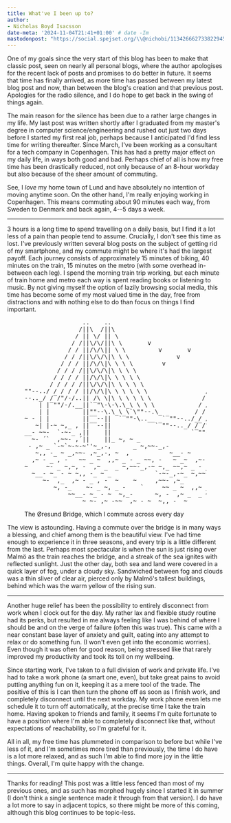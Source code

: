 ```yaml
---
title: What've I been up to?
author:
- Nicholas Boyd Isacsson
date-meta: '2024-11-04T21:41+01:00' # date -Im
mastodonpost: "https://social.spejset.org/\\@nichobi/113426662733822945" # Double backslash before the @!
---
```


One of my goals since the very start of this blog has been to make that classic post, seen on nearly all personal blogs, where the author apologises for the recent lack of posts and promises to do better in future.
It seems that time has finally arrived, as more time has passed between my latest blog post and now, than between the blog's creation and that previous post.
Apologies for the radio silence, and I do hope to get back in the swing of things again.

The main reason for the silence has been due to a rather large changes in my life.
My last post was written shortly after I graduated from my master's degree in computer science/engineering and rushed out just two days before I started my first real job, perhaps because I anticipated I'd find less time for writing thereafter.
Since March, I've been working as a consultant for a tech company in Copenhagen.
This has had a pretty major effect on my daily life, in ways both good and bad.
Perhaps chief of all is how my free time has been drastically reduced, not only because of an 8-hour workday but also because of the sheer amount of commuting.

See, I *love* my home town of Lund and have absolutely no intention of moving anytime soon.
On the other hand, I'm really enjoying working in Copenhagen.
This means commuting about 90 minutes each way, from Sweden to Denmark and back again, 4--5 days a week.

---

3 hours is a long time to spend travelling on a daily basis, but I find it a lot less of a pain than people tend to assume.
Crucially, I don't see this time as lost.
I've previously written several blog posts on the subject of getting rid of my smartphone, and my commute might be where it's had the largest payoff.
Each journey consists of approximately 15 minutes of biking, 40 minutes on the train, 15 minutes on the metro (with some overhead in-between each leg).
I spend the morning train trip working, but each minute of train home and metro each way is spent reading books or listening to music.
By not giving myself the option of lazily browsing social media, this time has become some of my most valued time in the day, free from distractions and with nothing else to do than focus on things I find important.

<figure>
<pre role="img" aria-label="ASCII art of a cable-stayed bridge over the sea" style="overflow-x: auto;">
                ..    ..
               /||\  /||\
              / || \/ || \
             / /||\/\/||\ \       v
            / / ||/\/\|| \ \         v       v          ..    ..
           / / /||\/\/\|\ \ \             v            /||\  /||\
          / / / ||/\/\|\ \ \ \        v               / || \/ || \
         / / / /||\/\/\|\ \ \ \                      / /||\/\/||\ \
        / / / / ||/\/\|\ \ \ \ \                    / / ||/\/\|| \ \
       / / / / /||\/\/\|\ \ \ \ \                  / / /||\/\/\|\ \ \
""--../ / / / / ||/\/\|\ \ \ \ \ \                / / / ||/\/\|\ \ \ \
--.._/ /‾/"/-/..|| /\ \|\ \ \ \ \ \              / / / /||\/\/\|\ \ \ \
    | |‾""/-/.__||`‾"\-\-\.\_\ \ \ \            / / / / ||/\/\|\ \ \ \ \
    | |         ||""--\.\_\ \`\""--.\_         / / / / /||\/\/\|\ \ \ \ \
~ - | |         ||‾‾--||  `‾""-\..__  `‾""--../_/ / / / ||/\/\|\ \ \ \ \ \
   ~| |-~ ~,_ , ||‾‾--||            `‾""--.._/ /‾/"/-/..|| /\ \|\ \ \ \ \ \
__- ~~-  `-~-_ ,||    ||                      `‾""--/.__||`‾"\-\.\_\ \ \ \
  ~- ´`  ,~~- ,´||    ||_ ~, ~ _                        ||""--\.\_\ \‾\"--'
 - ,~ _ `-~`~-~-~''~_,-,      _ ~,~~-_,-                ||‾‾--||  `‾"`--.._
   ~,, -_ ~ _,~~- ,~_,-, ~  ,           ~__- ~          ||‾‾--||         |
  ,~ - _ , -   ~~ _ ~  ,,~ _ - _ ~~, -   ~ _~  ,~-      ||    ||         |
~     ~- _ ~,~, -  ,~ _  _ ~,~~-_,-~ ~,_ ~~,~ _ - _ ~~  ||    ||         |
  ~__- ~_ - ~ ~,, -_ ~ _            `-~-_,-~_ ~,~~-_,- _~~~, -'',~ _ `-~`~-
     ~-  ,_  ,~ - _ , -  ~    ~     ,~~- ,~_            ~  ~,, -_ ~ _,~~- ,
        ~, -_    ~- _ ~, _ -    `     ~~ _ ~  ,,~ _ - _ ~~,~ - _ , -   ~~ _
            ~~__- ~_ - ~  ~,_-      ~, -  ,~ _  _ ~,~~-_,-    ~- _ ~,~, -
                ~ ~- ,~ -~~  ,~ - ~  ~,, -_ ~ _           ~__- ~_ - ~ ~,
</pre>
<figcaption>The Øresund Bridge, which I commute across every day</figcaption>
</figure>

The view is astounding.
Having a commute over the bridge is in many ways a blessing, and chief among them is the beautiful view.
I've had time enough to experience it in three seasons, and every trip is a little different from the last.
Perhaps most spectacular is when the sun is just rising over Malmö as the train reaches the bridge, and a streak of the sea ignites with reflected sunlight.
Just the other day, both sea and land were covered in a quick layer of fog, under a cloudy sky.
Sandwiched between fog and clouds was a thin sliver of clear air, pierced only by Malmö's tallest buildings, behind which was the warm yellow of the rising sun.

---

Another huge relief has been the possibility to entirely disconnect from work when I clock out for the day.
My rather lax and flexible study routine had its perks, but resulted in me always feeling like I was behind of where I should be and on the verge of failure (often this was true).
This came with a near constant base layer of anxiety and guilt, eating into any attempt to relax or do something fun.
(I won't even get into the economic worries).
Even though it was often for good reason, being stressed like that rarely improved my productivity and took its toll on my wellbeing.

Since starting work, I've taken to a full division of work and private life.
I've had to take a work phone (a smart one, even), but take great pains to avoid putting anything fun on it, keeping it as a mere tool of the trade.
The positive of this is I can then turn the phone off as soon as I finish work, and completely disconnect until the next workday.
My work phone even lets me schedule it to turn off automatically, at the precise time I take the train home.
Having spoken to friends and family, it seems I'm quite fortunate to have a position where I'm able to completely disconnect like that, without expectations of reachability, so I'm grateful for it.

All in all, my free time has plummeted in comparison to before but while I've less of it, and I'm sometimes more tired than previously, the time I do have is a lot more relaxed, and as such I'm able to find more joy in the little things.
Overall, I'm quite happy with the change.

---

Thanks for reading!
This post was a little less fenced than most of my previous ones, and as such has morphed hugely since I started it in summer (I don't think a single sentence made it through from that version).
I do have a lot more to say in adjacent topics, so there might be more of this coming, although this blog continues to be topic-less.
